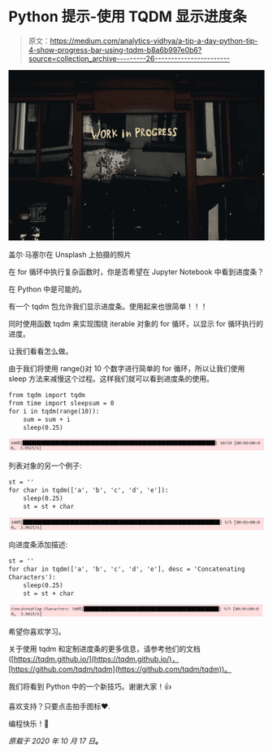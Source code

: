# Python 提示-使用 TQDM 显示进度条

> 原文：<https://medium.com/analytics-vidhya/a-tip-a-day-python-tip-4-show-progress-bar-using-tqdm-b8a6b997e0b6?source=collection_archive---------26----------------------->

![](img/b588930d7dd31ac1cc3c748d845a41f6.png)

盖尔·马塞尔在 Unsplash 上拍摄的照片

在 for 循环中执行复杂函数时，你是否希望在 Jupyter Notebook 中看到进度条？

在 Python 中是可能的。

有一个 tqdm 包允许我们显示进度条。使用起来也很简单！！！

同时使用函数 tqdm 来实现围绕 iterable 对象的 for 循环，以显示 for 循环执行的进度。

让我们看看怎么做。

由于我们将使用 range()对 10 个数字进行简单的 for 循环，所以让我们使用 sleep 方法来减慢这个过程。这样我们就可以看到进度条的使用。

```
from tqdm import tqdm 
from time import sleepsum = 0 
for i in tqdm(range(10)): 
    sum = sum + i 
    sleep(0.25)
```

![](img/20dc42ff34634390a69066d2f17f75b5.png)

列表对象的另一个例子:

```
st = '' 
for char in tqdm(['a', 'b', 'c', 'd', 'e']): 
    sleep(0.25) 
    st = st + char
```

![](img/020dde3cc05c42ba20fa84ade78dd150.png)

向进度条添加描述:

```
st = '' 
for char in tqdm(['a', 'b', 'c', 'd', 'e'], desc = 'Concatenating Characters'): 
    sleep(0.25) 
    st = st + char
```

![](img/71b2a4dcbdc42630a2a13d40b3490dea.png)

希望你喜欢学习。

关于使用 tqdm 和定制进度条的更多信息，请参考他们的文档([https://tqdm.github.io/](https://tqdm.github.io/)，[https://github.com/tqdm/tqdm](https://github.com/tqdm/tqdm))。

我们将看到 Python 中的一个新技巧。谢谢大家！👍

喜欢支持？只要点击拍手图标❤️.

编程快乐！🎈

*原载于 2020 年 10 月 17 日*[](https://devskrol.com/index.php/2020/10/18/a-tip-a-day-python-tip-4-show-progress-bar-using-tqdm/)**。**
